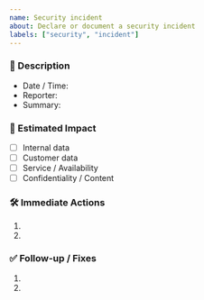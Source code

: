 ```yaml
---
name: Security incident
about: Declare or document a security incident
labels: ["security", "incident"]
---
```


### 🚨 Description
- Date / Time:  
- Reporter:  
- Summary:  

### 🧮 Estimated Impact
- [ ] Internal data  
- [ ] Customer data  
- [ ] Service / Availability  
- [ ] Confidentiality / Content  

### 🛠 Immediate Actions
1.  
2.  

### ✅ Follow-up / Fixes
1.  
2.  
